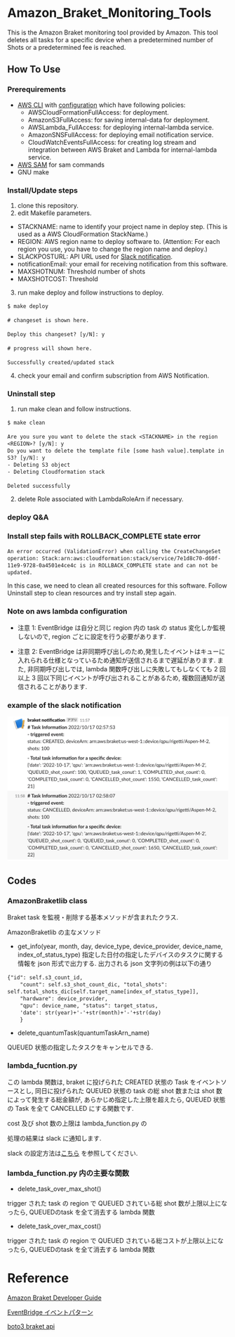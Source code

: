 # Amazon_Braket_Monitoring_Tools

This is the Amazon Braket monitoring tool provided by Amazon. This tool deletes all tasks for a specific device when a predetermined number of Shots or a predetermined fee is reached.

## How To Use

### Prerequirements

- [AWS CLI](https://docs.aws.amazon.com/cli/latest/userguide/getting-started-install.html) with [configuration](https://docs.aws.amazon.com/cli/latest/userguide/cli-configure-quickstart.html) which have following policies:
  - AWSCloudFormationFullAccess: for deployment.
  - AmazonS3FullAccess: for saving internal-data for deployment.
  - AWSLambda_FullAccess: for deploying internal-lambda service.
  - AmazonSNSFullAccess: for deploying email notification service.
  - CloudWatchEventsFullAccess: for creating log stream and integration between AWS Braket and Lambda for internal-lambda service.
- [AWS SAM](https://pypi.org/project/aws-sam-cli/) for sam commands
- GNU make

### Install/Update steps

1. clone this repository.
2. edit Makefile parameters.

- STACKNAME: name to identify your project name in deploy step. (This is used as a AWS CloudFormation StackName.)
- REGION: AWS region name to deploy software to. (Attention: For each region you use, you have to change the region name and deploy.)
- SLACKPOSTURL: API URL used for [Slack notification](https://api.slack.com/messaging/webhooks).
- notificationEmail: your email for receiving notification from this software.
- MAXSHOTNUM: Threshold number of shots
- MAXSHOTCOST: Threshold

3. run make deploy and follow instructions to deploy.

```
$ make deploy

# changeset is shown here.

Deploy this changeset? [y/N]: y

# progress will shown here.

Successfully created/updated stack
```

4. check your email and confirm subscription from AWS Notification.

### Uninstall step

1. run make clean and follow instructions.

```
$ make clean

Are you sure you want to delete the stack <STACKNAME> in the region <REGION>? [y/N]: y
Do you want to delete the template file [some hash value].template in S3? [y/N]: y
- Deleting S3 object
- Deleting Cloudformation stack

Deleted successfully
```

2. delete Role associated with LambdaRoleArn if necessary.

### deploy Q&A

### Install step fails with ROLLBACK_COMPLETE state error

```
An error occurred (ValidationError) when calling the CreateChangeSet operation: Stack:arn:aws:cloudformation:stack/service/7e1d8c70-d60f-11e9-9728-0a4501e4ce4c is in ROLLBACK_COMPLETE state and can not be updated.
```

In this case, we need to clean all created resources for this software.
Follow Uninstall step to clean resources and try install step again.


### Note on aws lambda configuration

- 注意 1: EventBridge は自分と同じ region 内の task の status 変化しか監視しないので, region ごとに設定を行う必要があります.

- 注意 2: EventBridge は非同期呼び出しのため,発生したイベントはキューに入れられる仕様となっているため通知が送信されるまで遅延があります. また, 非同期呼び出しでは, lambda 関数呼び出しに失敗してもしなくても 2 回以上 3 回以下同じイベントが呼び出されることがあるため, 複数回通知が送信されることがあります.

### example of the slack notification

![slack notification image](fig/slack_example.png)


## Codes

### AmazonBraketlib class

Braket task を監視・削除する基本メソッドが含まれたクラス.

AmazonBraketlib の主なメソッド

- get_info(year, month, day, device_type, device_provider, device_name, index_of_status_type)
  指定した日付の指定したデバイスのタスクに関する情報を json 形式で出力する.
  出力される json 文字列の例は以下の通り

```
{"id": self.s3_count_id,
    "count": self.s3_shot_count_dic, "total_shots": self.total_shots_dic[self.target_name[index_of_status_type]],
    "hardware": device_provider,
    "qpu": device_name, "status": target_status,
    'date': str(year)+'-'+str(month)+'-'+str(day)
    }
```

- delete_quantumTask(quantumTaskArn_name)

QUEUED 状態の指定したタスクをキャンセルできる.

### lambda_fucntion.py

この lambda 関数は, braket に投げられた CREATED 状態の Task をイベントソースとし, 同日に投げられた QUEUED 状態の task の総 shot 数または shot 数によって発生する総金額が, あらかじめ指定した上限を超えたら, QUEUED 状態の Task を全て CANCELLED にする関数です.

cost 及び shot 数の上限は lambda_function.py の

処理の結果は slack に通知します.

slack の設定方法は[こちら](https://www.takapy.work/entry/2019/02/20/140751)
を参照してください.

### lambda_function.py 内の主要な関数

- delete_task_over_max_shot()

trigger された task の region で QUEUED されている総 shot 数が上限以上になったら, QUEUEDのtask を全て消去する lambda 関数

- delete_task_over_max_cost()

trigger された task の region で QUEUED されている総コストが上限以上になったら, QUEUEDのtask を全て消去する lambda 関数


# Reference

[Amazon Braket Developer Guide](https://docs.aws.amazon.com/ja_jp/braket/latest/developerguide/what-is-braket.html)

[EventBridge イベントパターン](https://docs.aws.amazon.com/ja_jp/eventbridge/latest/userguide/eb-event-patterns.html)

[boto3 braket api](https://boto3.amazonaws.com/v1/documentation/api/latest/reference/services/braket.html)
